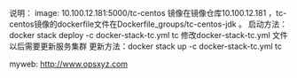 说明：
  image: 10.100.12.181:5000/tc-centos
  镜像在镜像仓库10.100.12.181 ，tc-centos镜像的dockerfile文件在Dockerfile_groups/tc-centos-jdk 。
  启动方法：docker stack deploy -c docker-stack-tc.yml tc
  修改docker-stack-tc.yml 文件以后需要更新服务集群
  更新方法：docker stack up -c docker-stack-tc.yml tc  


myweb: http://www.opsxyz.com

